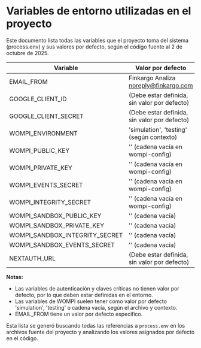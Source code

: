 # Variables de entorno utilizadas en el proyecto

Este documento lista todas las variables que el proyecto toma del sistema (process.env) y sus valores por defecto, según el código fuente al 2 de octubre de 2025.

| Variable                        | Valor por defecto                                      |
|----------------------------------|-------------------------------------------------------|
| EMAIL_FROM                      | Finkargo Analiza <noreply@finkargo.com>               |
| GOOGLE_CLIENT_ID                | (Debe estar definida, sin valor por defecto)           |
| GOOGLE_CLIENT_SECRET            | (Debe estar definida, sin valor por defecto)           |
| WOMPI_ENVIRONMENT               | 'simulation', 'testing' (según contexto)              |
| WOMPI_PUBLIC_KEY                | '' (cadena vacía en wompi-config)                     |
| WOMPI_PRIVATE_KEY               | '' (cadena vacía en wompi-config)                     |
| WOMPI_EVENTS_SECRET             | '' (cadena vacía en wompi-config)                     |
| WOMPI_INTEGRITY_SECRET          | '' (cadena vacía en wompi-config)                     |
| WOMPI_SANDBOX_PUBLIC_KEY        | '' (cadena vacía)                                     |
| WOMPI_SANDBOX_PRIVATE_KEY       | '' (cadena vacía)                                     |
| WOMPI_SANDBOX_INTEGRITY_SECRET  | '' (cadena vacía)                                     |
| WOMPI_SANDBOX_EVENTS_SECRET     | '' (cadena vacía)                                     |
| NEXTAUTH_URL                    | (Debe estar definida, sin valor por defecto)           |

**Notas:**
- Las variables de autenticación y claves críticas no tienen valor por defecto, por lo que deben estar definidas en el entorno.
- Las variables de WOMPI suelen tener como valor por defecto 'simulation', 'testing' o cadena vacía, según el archivo y contexto.
- EMAIL_FROM tiene un valor por defecto específico.

Esta lista se generó buscando todas las referencias a `process.env` en los archivos fuente del proyecto y analizando los valores asignados por defecto en el código.
